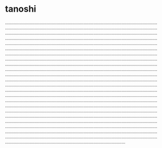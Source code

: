 # tanoshi

......................................................................................................................................................................................................................................................................................................................................................................................................................................................................................................................................................................................................................................................................................................................................................................................................................................................................................................................................................................................................................................................................................................................................................................................................................................................................................................................................................................................................................................................................................................................................................................................................................................................................................................................................................................................................................................................................................................................................................................................................................................................................................................................................................................................................................................................................................................................................................................................................................................................................................................................................................................................................................................................................................................................................................................................................................................................................................................................................................................................................................................................................